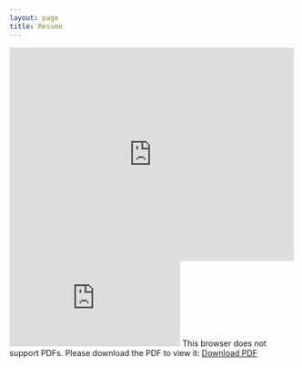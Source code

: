 ```yaml
---
layout: page
title: Resume
---
```


<embed src="http://jonathoma.github.io/resume/Thomas_Jonathan_Resume.pdf" width="500" height="375" type='application/pdf'>

<object data="http://jonathoma.github.io/resume/Thomas_Jonathan_Resume.pdf" type="application/pdf" width="700px" height="700px">
    <embed src="http://jonathoma.github.io/resume/Thomas_Jonathan_Resume.pdf">
        This browser does not support PDFs. Please download the PDF to view it:
	<a href="http://jonathoma.github.io/resume/Thomas_Jonathan_Resume.pdf">Download PDF</a>
    </embed>
</object>

